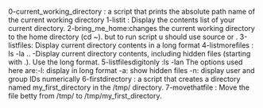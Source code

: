 0-current_working_directory : a script that prints the absolute path name of the current working directory
1-listit : Display the contents list of your current directory.
2-bring_me_home:changes the current working directory to the home directory (cd ~). but to run script u should use source or  .
3-listfiles: Display current directory contents in a long format
4-listmorefiles : ls -la .. -Display current directory contents, including hidden files (starting with .). Use the long format.
5-listfilesdigitonly :ls -lan The options used here are:-l: display in long format -a: show hidden files -n: display user and group IDs numerically
6-firstdirectory :  a script that creates a directory named my_first_directory in the /tmp/ directory.
7-movethatfile : Move the file betty from /tmp/ to /tmp/my_first_directory.
